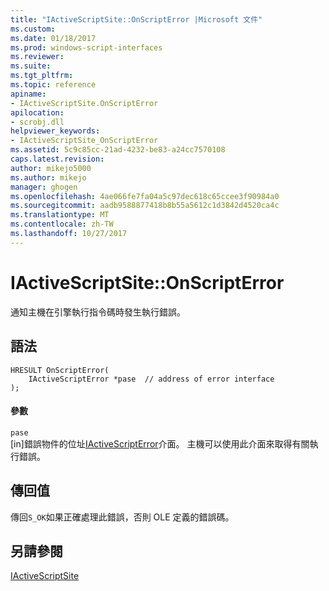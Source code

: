 ```yaml
---
title: "IActiveScriptSite::OnScriptError |Microsoft 文件"
ms.custom: 
ms.date: 01/18/2017
ms.prod: windows-script-interfaces
ms.reviewer: 
ms.suite: 
ms.tgt_pltfrm: 
ms.topic: reference
apiname:
- IActiveScriptSite.OnScriptError
apilocation:
- scrobj.dll
helpviewer_keywords:
- IActiveScriptSite_OnScriptError
ms.assetid: 5c9c85cc-21ad-4232-be83-a24cc7570108
caps.latest.revision: 
author: mikejo5000
ms.author: mikejo
manager: ghogen
ms.openlocfilehash: 4ae066fe7fa04a5c97dec618c65ccee3f90984a0
ms.sourcegitcommit: aadb9588877418b8b55a5612c1d3842d4520ca4c
ms.translationtype: MT
ms.contentlocale: zh-TW
ms.lasthandoff: 10/27/2017
---
```

# <a name="iactivescriptsiteonscripterror"></a>IActiveScriptSite::OnScriptError
通知主機在引擎執行指令碼時發生執行錯誤。  
  
## <a name="syntax"></a>語法  
  
```  
HRESULT OnScriptError(  
    IActiveScriptError *pase  // address of error interface  
);  
```  
  
#### <a name="parameters"></a>參數  
 `pase`  
 [in]錯誤物件的位址[IActiveScriptError](../../winscript/reference/iactivescripterror.md)介面。 主機可以使用此介面來取得有關執行錯誤。  
  
## <a name="return-value"></a>傳回值  
 傳回`S_OK`如果正確處理此錯誤，否則 OLE 定義的錯誤碼。  
  
## <a name="see-also"></a>另請參閱  
 [IActiveScriptSite](../../winscript/reference/iactivescriptsite.md)